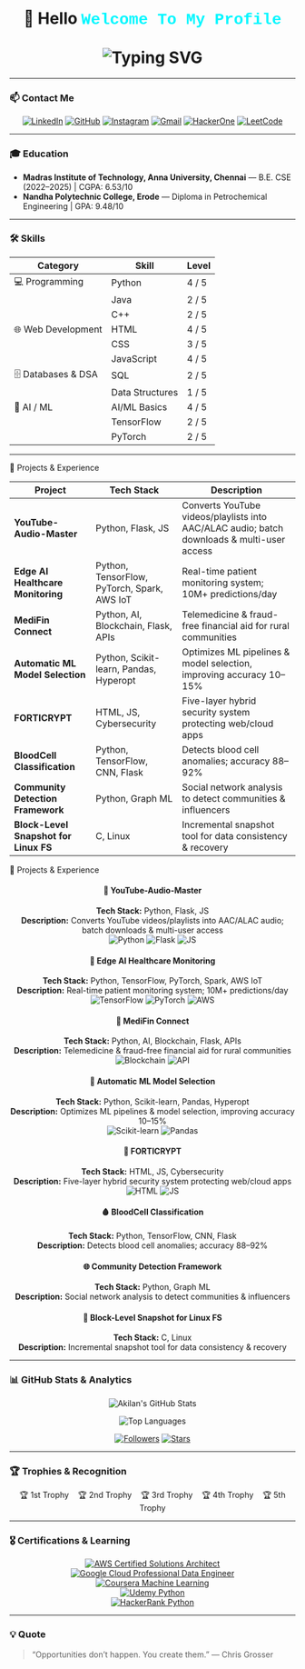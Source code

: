 <h1 align="center">
👋 Hello <span style="color:#00F7FF; font-family:'Courier New', monospace;">Welcome To My Profile</span><br><br>
<img src="https://readme-typing-svg.demolab.com?font=Poppins&size=25&duration=3000&pause=1200&color=00F7FF&center=true&vCenter=true&width=600&lines=Hey+there!+I'm+Akilan+K!;Turning+ideas+into+cloud-powered+creations.;Dreaming+in+code,+living+in+innovation.;Welcome+aboard+my+tech+journey!" alt="Typing SVG" />
</h1>

---
### 📫 Contact Me
<div align="center">

[![LinkedIn](https://img.shields.io/badge/-LinkedIn-0A66C2?style=flat-square&logo=linkedin&logoColor=white&link=https://www.linkedin.com/in/akilanofficial/)](https://www.linkedin.com/in/akilanofficial/) 
[![GitHub](https://img.shields.io/badge/-GitHub-181717?style=flat-square&logo=github&logoColor=white&link=https://github.com/Akil81485)](https://github.com/Akil81485) 
[![Instagram](https://img.shields.io/badge/-Instagram-E4405F?style=flat-square&logo=instagram&logoColor=white&link=https://www.instagram.com/akil_x3/)](https://www.instagram.com/akilan_cx/) 
[![Gmail](https://img.shields.io/badge/-Gmail-D14836?style=flat-square&logo=gmail&logoColor=white&link=mailto:akilan.3.official@gmail.com)](mailto:akilan.3.official@gmail.com) 
[![HackerOne](https://img.shields.io/badge/-HackerOne-000000?style=flat-square&logo=hackerone&logoColor=white&link=https://hackerone.com/akilan_cx)](https://hackerone.com/akilan_cx) 
[![LeetCode](https://img.shields.io/badge/-LeetCode-FFA116?style=flat-square&logo=leetcode&logoColor=white&link=https://leetcode.com/u/8i9ywAKU5Y/)](https://leetcode.com/u/8i9ywAKU5Y/)

</div>

---

### 🎓 Education
- **Madras Institute of Technology, Anna University, Chennai** — B.E. CSE (2022–2025) | CGPA: 6.53/10  
- **Nandha Polytechnic College, Erode** — Diploma in Petrochemical Engineering | GPA: 9.48/10  

---
### 🛠️ Skills

| Category               | Skill                  | Level |
|------------------------|-----------------------|-------|
| 💻 Programming         | Python                | 4 / 5 |
|                        | Java                  | 2 / 5 |
|                        | C++                   | 2 / 5 |
| 🌐 Web Development     | HTML                  | 4 / 5 |
|                        | CSS                   | 3 / 5 |
|                        | JavaScript            | 4 / 5 |
| 🗄️ Databases & DSA     | SQL                   | 2 / 5 |
|                        | Data Structures       | 1 / 5 |
| 🤖 AI / ML             | AI/ML Basics          | 4 / 5 |
|                        | TensorFlow            | 2 / 5 |
|                        | PyTorch               | 2 / 5 |

---

🚀 Projects & Experience

| Project | Tech Stack | Description |
|---------|------------|-------------|
| **YouTube-Audio-Master** | Python, Flask, JS | Converts YouTube videos/playlists into AAC/ALAC audio; batch downloads & multi-user access |
| **Edge AI Healthcare Monitoring** | Python, TensorFlow, PyTorch, Spark, AWS IoT | Real-time patient monitoring system; 10M+ predictions/day |
| **MediFin Connect** | Python, AI, Blockchain, Flask, APIs | Telemedicine & fraud-free financial aid for rural communities |
| **Automatic ML Model Selection** | Python, Scikit-learn, Pandas, Hyperopt | Optimizes ML pipelines & model selection, improving accuracy 10–15% |
| **FORTICRYPT** | HTML, JS, Cybersecurity | Five-layer hybrid security system protecting web/cloud apps |
| **BloodCell Classification** | Python, TensorFlow, CNN, Flask | Detects blood cell anomalies; accuracy 88–92% |
| **Community Detection Framework** | Python, Graph ML | Social network analysis to detect communities & influencers |
| **Block-Level Snapshot for Linux FS** | C, Linux | Incremental snapshot tool for data consistency & recovery |



🚀 Projects & Experience

<div align="center">

#### 🎵 YouTube-Audio-Master
**Tech Stack:** Python, Flask, JS  
**Description:** Converts YouTube videos/playlists into AAC/ALAC audio; batch downloads & multi-user access  
![Python](https://img.shields.io/badge/Python-3776AB?style=for-the-badge&logo=python&logoColor=white) ![Flask](https://img.shields.io/badge/Flask-000000?style=for-the-badge&logo=flask&logoColor=white) ![JS](https://img.shields.io/badge/JavaScript-F7DF1E?style=for-the-badge&logo=javascript&logoColor=black)

#### 🏥 Edge AI Healthcare Monitoring
**Tech Stack:** Python, TensorFlow, PyTorch, Spark, AWS IoT  
**Description:** Real-time patient monitoring system; 10M+ predictions/day  
![TensorFlow](https://img.shields.io/badge/TensorFlow-FF6F00?style=for-the-badge&logo=tensorflow&logoColor=white) ![PyTorch](https://img.shields.io/badge/PyTorch-EE4C2C?style=for-the-badge&logo=pytorch&logoColor=white) ![AWS](https://img.shields.io/badge/AWS-232F3E?style=for-the-badge&logo=amazon-aws&logoColor=white)

#### 💊 MediFin Connect
**Tech Stack:** Python, AI, Blockchain, Flask, APIs  
**Description:** Telemedicine & fraud-free financial aid for rural communities  
![Blockchain](https://img.shields.io/badge/Blockchain-000000?style=for-the-badge&logo=blockchain&logoColor=white) ![API](https://img.shields.io/badge/API-0078D7?style=for-the-badge&logo=swagger&logoColor=white)

#### 🤖 Automatic ML Model Selection
**Tech Stack:** Python, Scikit-learn, Pandas, Hyperopt  
**Description:** Optimizes ML pipelines & model selection, improving accuracy 10–15%  
![Scikit-learn](https://img.shields.io/badge/Scikit--learn-F7931E?style=for-the-badge&logo=scikit-learn&logoColor=white) ![Pandas](https://img.shields.io/badge/Pandas-150458?style=for-the-badge&logo=pandas&logoColor=white)

#### 🔐 FORTICRYPT
**Tech Stack:** HTML, JS, Cybersecurity  
**Description:** Five-layer hybrid security system protecting web/cloud apps  
![HTML](https://img.shields.io/badge/HTML-E34F26?style=for-the-badge&logo=html5&logoColor=white) ![JS](https://img.shields.io/badge/JavaScript-F7DF1E?style=for-the-badge&logo=javascript&logoColor=black)

#### 🩸 BloodCell Classification
**Tech Stack:** Python, TensorFlow, CNN, Flask  
**Description:** Detects blood cell anomalies; accuracy 88–92%  

#### 🌐 Community Detection Framework
**Tech Stack:** Python, Graph ML  
**Description:** Social network analysis to detect communities & influencers  

#### 💾 Block-Level Snapshot for Linux FS
**Tech Stack:** C, Linux  
**Description:** Incremental snapshot tool for data consistency & recovery  

</div>

---


### 📊 GitHub Stats & Analytics
<div align="center">

<!-- GitHub Stats Card with icons -->
![Akilan's GitHub Stats](https://github-readme-stats.vercel.app/api?username=Akil81485&show_icons=true&theme=radical&count_private=true&hide_border=false)

<!-- Top Languages -->
![Top Languages](https://github-readme-stats.vercel.app/api/top-langs/?username=Akil81485&layout=compact&theme=radical&hide_border=false)

<!-- Followers, Stars, PRs, etc. as separate shields -->
[![Followers](https://img.shields.io/github/followers/Akil81485?label=Followers&style=for-the-badge&color=blueviolet)](https://github.com/Akil81485?tab=followers)
[![Stars](https://img.shields.io/github/stars/Akil81485?label=Stars&style=for-the-badge&color=yellowgreen)](https://github.com/Akil81485?tab=stars)


</div>

---
### 🏆 Trophies & Recognition
<div align="center">
🏆 1st Trophy &nbsp;&nbsp; 🏆 2nd Trophy &nbsp;&nbsp; 🏆 3rd Trophy &nbsp;&nbsp; 🏆 4th Trophy &nbsp;&nbsp; 🏆 5th Trophy
</div>


---
### 🎖️ Certifications & Learning
<div align="center">

[![AWS Certified Solutions Architect](https://img.shields.io/badge/AWS-Cloud%20Solutions%20Architect-lightgrey?style=for-the-badge&logo=amazon-aws&logoColor=white&labelColor=orange)](https://www.certmetrics.com/amazon/public/badge.aspx?i=XXXXX)  
[![Google Cloud Professional Data Engineer](https://img.shields.io/badge/Google%20Cloud-Data%20Engineer-lightgrey?style=for-the-badge&logo=google-cloud&logoColor=white&labelColor=blue)](https://www.cloudskillsboost.google/public_profiles/your_profile_id)  
[![Coursera Machine Learning](https://img.shields.io/badge/Coursera-Machine%20Learning-lightgrey?style=for-the-badge&logo=coursera&logoColor=white&labelColor=red)](https://coursera.org/share/your_certificate_id)  
[![Udemy Python](https://img.shields.io/badge/Udemy-Python-lightgrey?style=for-the-badge&logo=udemy&logoColor=white&labelColor=FF0000)](https://www.udemy.com/certificate/your_certificate_id)  
[![HackerRank Python](https://img.shields.io/badge/HackerRank-Python-lightgrey?style=for-the-badge&logo=hackerrank&logoColor=white&labelColor=2EC866)](https://www.hackerrank.com/certificates/your_certificate_id)  

</div>




---

### 💡 Quote
> “Opportunities don’t happen. You create them.” — Chris Grosser
